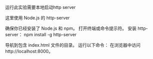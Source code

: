 运行此实验需要本地启动http server

这里使用 Node.js 的 http-server

确保你已经安装了 Node.js 和 npm。
打开终端或命令提示符。
安装 http-server： npm install -g http-server

导航到包含 index.html 文件的目录。
运行以下命令：
在浏览器中访问 http://localhost:8000。